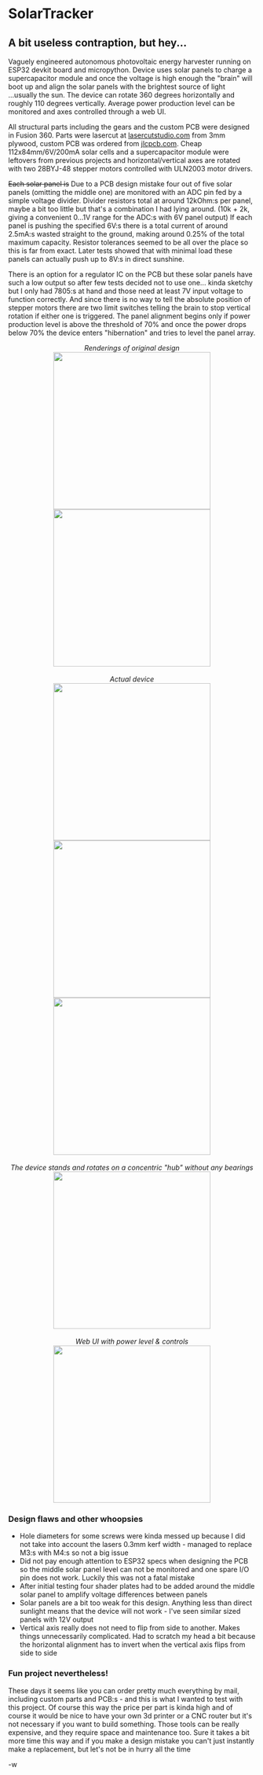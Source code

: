 # SolarTracker
## A bit useless contraption, but hey...
Vaguely engineered autonomous photovoltaic energy harvester running on ESP32 devkit board and micropython. Device uses solar panels to charge a supercapacitor module and once the voltage is high enough the "brain" will boot up and align the solar panels with the brightest source of light ...usually the sun. The device can rotate 360 degrees horizontally and roughly 110 degrees vertically. Average power production level can be monitored and axes controlled through a web UI.

All structural parts including the gears and the custom PCB were designed in Fusion 360. Parts were lasercut at [lasercutstudio.com](https://www.lasercutstudio.com/) from 3mm plywood, custom PCB was ordered from [jlcpcb.com](https://jlcpcb.com). Cheap 112x84mm/6V/200mA solar cells and a supercapacitor module were leftovers from previous projects and horizontal/vertical axes are rotated with two 28BYJ-48 stepper motors controlled with ULN2003 motor drivers.

~~Each solar panel is~~ Due to a PCB design mistake four out of five solar panels (omitting the middle one) are monitored with an ADC pin fed by a simple voltage divider. Divider resistors total at around 12kOhm:s per panel, maybe a bit too little but that's a combination I had lying around. (10k + 2k, giving a convenient 0...1V range for the ADC:s with 6V panel output) If each panel is pushing the specified 6V:s there is a total current of around 2.5mA:s wasted straight to the ground, making around 0.25% of the total maximum capacity. Resistor tolerances seemed to be all over the place so this is far from exact. Later tests showed that with minimal load these panels can actually push up to 8V:s in direct sunshine.

There is an option for a regulator IC on the PCB but these solar panels have such a low output so after few tests decided not to use one... kinda sketchy but I only had 7805:s at hand and those need at least 7V input voltage to function correctly. And since there is no way to tell the absolute position of stepper motors there are two limit switches telling the brain to stop vertical rotation if either one is triggered. The panel alignment begins only if power production level is above the threshold of 70% and once the power drops below 70% the device enters "hibernation" and tries to level the panel array.

<p align="center">
<i>Renderings of original design</i><br>
<img src="img\solartracker_rend1.png" width=320>
<img src="img\solartracker_rend2.png" width=320><br><br>
<i>Actual device</i><br>
<img src="img\solartracker_pic1.jpg" width=320>
<img src="img\solartracker_pic2.jpg" width=320>
<img src="img\solartracker_pic3.jpg" width=320><br><br>
<i>The device stands and rotates on a concentric "hub" without any bearings</i><br>
<img src="img\solartracker_pic4.jpg" height=320><br><br>
<i>Web UI with power level & controls</i><br>
<img src="img\solartracker_webui.png" width=320>
</p>

### Design flaws and other whoopsies
* Hole diameters for some screws were kinda messed up because I did not take into account the lasers 0.3mm kerf width - managed to replace M3:s with M4:s so not a big issue
* Did not pay enough attention to ESP32 specs when designing the PCB so the middle solar panel level can not be monitored and one spare I/O pin does not work. Luckily this was not a fatal mistake
* After initial testing four shader plates had to be added around the middle solar panel to amplify voltage differences between panels
* Solar panels are a bit too weak for this design. Anything less than direct sunlight means that the device will not work - I've seen similar sized panels with 12V output
* Vertical axis really does not need to flip from side to another. Makes things unnecessarily complicated. Had to scratch my head a bit because the horizontal alignment has to invert when the vertical axis flips from side to side

### Fun project nevertheless!
These days it seems like you can order pretty much everything by mail, including custom parts and PCB:s - and this is what I wanted to test with this project. Of course this way the price per part is kinda high and of course it would be nice to have your own 3d printer or a CNC router but it's not necessary if you want to build something. Those tools can be really expensive, and they require space and maintenance too. Sure it takes a bit more time this way and if you make a design mistake you can't just instantly make a replacement, but let's not be in hurry all the time

-w